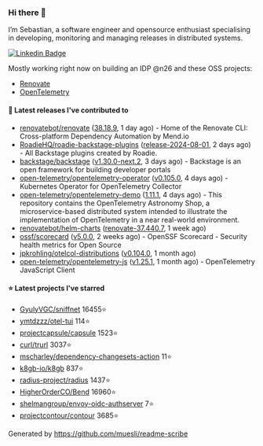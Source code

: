 ### Hi there 👋

I’m Sebastian, a software engineer and opensource enthusiast specialising in developing, monitoring and managing releases in distributed systems.    

[![Linkedin Badge](https://img.shields.io/badge/-LinkedIn-blue?style=flat&logo=Linkedin&logoColor=white&link=https://www.linkedin.com/in/sebastian-poxhofer/)](https://www.linkedin.com/in/sebastian-poxhofer/)

Mostly working right now on building an IDP @n26 and these OSS projects:
- [Renovate](https://github.com/renovatebot/renovate)
- [OpenTelemetry](https://github.com/open-telemetry)



#### 🚀 Latest releases I've contributed to

- [renovatebot/renovate](https://github.com/renovatebot/renovate) ([38.18.9](https://github.com/renovatebot/renovate/releases/tag/38.18.9), 1 day ago) - Home of the Renovate CLI: Cross-platform Dependency Automation by Mend.io
- [RoadieHQ/roadie-backstage-plugins](https://github.com/RoadieHQ/roadie-backstage-plugins) ([release-2024-08-01](https://github.com/RoadieHQ/roadie-backstage-plugins/releases/tag/release-2024-08-01), 2 days ago) - All Backstage plugins created by Roadie.
- [backstage/backstage](https://github.com/backstage/backstage) ([v1.30.0-next.2](https://github.com/backstage/backstage/releases/tag/v1.30.0-next.2), 3 days ago) - Backstage is an open framework for building developer portals
- [open-telemetry/opentelemetry-operator](https://github.com/open-telemetry/opentelemetry-operator) ([v0.105.0](https://github.com/open-telemetry/opentelemetry-operator/releases/tag/v0.105.0), 4 days ago) - Kubernetes Operator for OpenTelemetry Collector
- [open-telemetry/opentelemetry-demo](https://github.com/open-telemetry/opentelemetry-demo) ([1.11.1](https://github.com/open-telemetry/opentelemetry-demo/releases/tag/1.11.1), 4 days ago) - This repository contains the OpenTelemetry Astronomy Shop, a microservice-based distributed system intended to illustrate the implementation of OpenTelemetry in a near real-world environment.
- [renovatebot/helm-charts](https://github.com/renovatebot/helm-charts) ([renovate-37.440.7](https://github.com/renovatebot/helm-charts/releases/tag/renovate-37.440.7), 1 week ago)
- [ossf/scorecard](https://github.com/ossf/scorecard) ([v5.0.0](https://github.com/ossf/scorecard/releases/tag/v5.0.0), 2 weeks ago) - OpenSSF Scorecard - Security health metrics for Open Source
- [jpkrohling/otelcol-distributions](https://github.com/jpkrohling/otelcol-distributions) ([v0.104.0](https://github.com/jpkrohling/otelcol-distributions/releases/tag/v0.104.0), 1 month ago)
- [open-telemetry/opentelemetry-js](https://github.com/open-telemetry/opentelemetry-js) ([v1.25.1](https://github.com/open-telemetry/opentelemetry-js/releases/tag/v1.25.1), 1 month ago) - OpenTelemetry JavaScript Client

#### ⭐ Latest projects I've starred

- [GyulyVGC/sniffnet](https://github.com/GyulyVGC/sniffnet) 16455⭐
- [ymtdzzz/otel-tui](https://github.com/ymtdzzz/otel-tui) 114⭐
- [projectcapsule/capsule](https://github.com/projectcapsule/capsule) 1523⭐
- [curl/trurl](https://github.com/curl/trurl) 3037⭐
- [mscharley/dependency-changesets-action](https://github.com/mscharley/dependency-changesets-action) 11⭐
- [k8gb-io/k8gb](https://github.com/k8gb-io/k8gb) 837⭐
- [radius-project/radius](https://github.com/radius-project/radius) 1437⭐
- [HigherOrderCO/Bend](https://github.com/HigherOrderCO/Bend) 16960⭐
- [shelmangroup/envoy-oidc-authserver](https://github.com/shelmangroup/envoy-oidc-authserver) 7⭐
- [projectcontour/contour](https://github.com/projectcontour/contour) 3685⭐



Generated by https://github.com/muesli/readme-scribe

